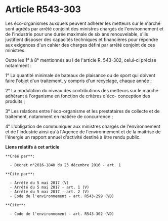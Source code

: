 # Article R543-303

Les éco-organismes auxquels peuvent adhérer les metteurs sur le marché sont agréés par arrêté conjoint des ministres chargés
de l'environnement et de l'industrie pour une durée maximale de six ans renouvelable, s'ils justifient disposer des capacités
techniques et financières pour répondre aux exigences d'un cahier des charges défini par arrêté conjoint de ces ministres.

Outre les 1° à 8° mentionnés au I de l'article R. 543-302, celui-ci précise notamment :

1° La quantité minimale de bateaux de plaisance ou de sport qui doivent faire l'objet d'un traitement, y compris d'un
recyclage, chaque année ;

2° La modulation du niveau des contributions des metteurs sur le marché adhérant à l'organisme en fonction de critères d'éco-
conception des produits ;

3° Les relations entre l'éco-organisme et les prestataires de collecte et de traitement, notamment en matière de
concurrence ;

4° L'obligation de communiquer aux ministres chargés de l'environnement et de l'industrie ainsi qu'à l'Agence de
l'environnement et de la maîtrise de l'énergie un rapport annuel d'activité destiné à être rendu public.

**Liens relatifs à cet article**

	**Créé par**:

	  - Décret n°2016-1840 du 23 décembre 2016 - art. 1

	**Cité par**:

	  - Arrêté du 5 mai 2017 (V)
	  - Arrêté du 5 mai 2017 - art. 1 (V)
	  - Arrêté du 5 mai 2017 - art. 2 (V)
	  - Code de l'environnement - art. R543-299 (VD)

	**Cite**:

	  - Code de l'environnement - art. R543-302 (VD)
